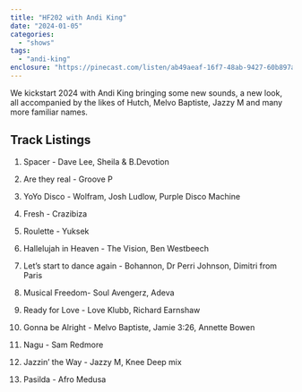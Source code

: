 ```yaml
---
title: "HF202 with Andi King"
date: "2024-01-05"
categories: 
  - "shows"
tags: 
  - "andi-king"
enclosure: "https://pinecast.com/listen/ab49aeaf-16f7-48ab-9427-60b897a16423.mp3 127595434 audio/mpeg "
---
```


We kickstart 2024 with Andi King bringing some new sounds, a new look, all accompanied by the likes of Hutch, Melvo Baptiste, Jazzy M and many more familiar names.

## Track Listings

1. Spacer - Dave Lee, Sheila & B.Devotion

3. ⁠Are they real - Groove P

5. ⁠YoYo Disco - Wolfram, Josh Ludlow, Purple Disco Machine

7. ⁠Fresh - Crazibiza

9. ⁠Roulette - Yuksek

11. ⁠Hallelujah in Heaven - The Vision, Ben Westbeech

13. ⁠Let’s start to dance again - Bohannon, Dr Perri Johnson, Dimitri from Paris

15. ⁠Musical Freedom- Soul Avengerz, Adeva

17. ⁠Ready for Love - Love Klubb, Richard Earnshaw

19. ⁠Gonna be Alright - Melvo Baptiste, Jamie 3:26, Annette Bowen

21. ⁠Nagu - Sam Redmore

23. ⁠Jazzin’ the Way - Jazzy M, Knee Deep mix

25. ⁠Pasilda - Afro Medusa
